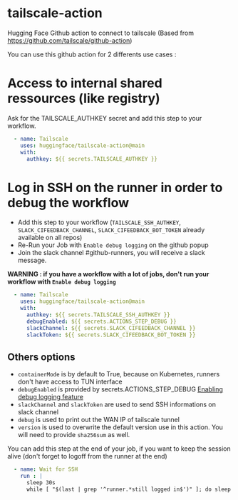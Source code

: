 # tailscale-action
Hugging Face Github action to connect to tailscale (Based from https://github.com/tailscale/github-action)

You can use this github action for 2 differents use cases :

# Access to internal shared ressources (like registry)

Ask for the TAILSCALE_AUTHKEY secret and add this step to your workflow. 

```yaml
  - name: Tailscale
    uses: huggingface/tailscale-action@main
    with:
      authkey: ${{ secrets.TAILSCALE_AUTHKEY }}
```



# Log in SSH on the runner in order to debug the workflow

- Add this step to your workflow (`TAILSCALE_SSH_AUTHKEY`, `SLACK_CIFEEDBACK_CHANNEL`, `SLACK_CIFEEDBACK_BOT_TOKEN` already available on all repos)
- Re-Run your Job with `Enable debug logging` on the github popup
- Join the slack channel #github-runners, you will receive a slack message.

**WARNING : if you have a workflow with a lot of jobs, don't run your workflow with `Enable debug logging`**

```yaml
  - name: Tailscale
    uses: huggingface/tailscale-action@main
    with:
      authkey: ${{ secrets.TAILSCALE_SSH_AUTHKEY }}
      debugEnabled: ${{ secrets.ACTIONS_STEP_DEBUG }}
      slackChannel: ${{ secrets.SLACK_CIFEEDBACK_CHANNEL }}
      slackToken: ${{ secrets.SLACK_CIFEEDBACK_BOT_TOKEN }}
```


## Others options
- `containerMode` is by default to True, because on Kubernetes, runners don't have access to TUN interface
- `debugEnabled` is provided by secrets.ACTIONS_STEP_DEBUG [Enabling debug logging feature](https://docs.github.com/en/actions/monitoring-and-troubleshooting-workflows/enabling-debug-logging)
- `slackChannel` and `slackToken` are used to send SSH informations on slack channel
- `debug` is used to print out the WAN IP of tailscale tunnel
- `version` is used to overwrite the default version use in this action. You will need to provide `sha256sum` as well.

You can add this step at the end of your job, if you want to keep the session alive (don't forget to logoff from the runner at the end)
```yaml
  - name: Wait for SSH
    run : |
      sleep 30s
      while [ "$(last | grep '^runner.*still logged in$')" ]; do sleep 1m; done
```